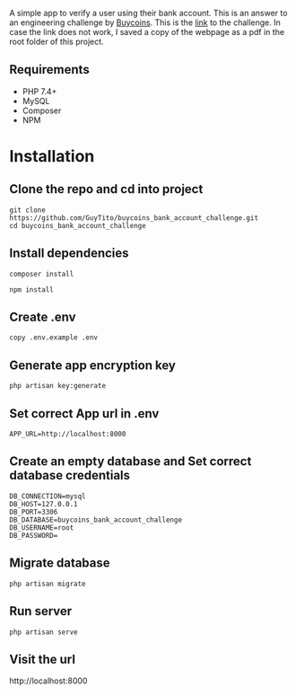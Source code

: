 A simple app to verify a user using their bank account. This is an answer to an engineering challenge by [Buycoins](https://buycoins.africa/). This is the [link](https://buycoins.notion.site/Buycoins-Engineering-Challenge-a906753db59d4bf28fcd127798eadba7) to the challenge. In case the link does not work, I saved a copy of the webpage as a pdf in the root folder of this project.



## Requirements
* PHP 7.4+
* MySQL
* Composer
* NPM

# Installation
## Clone the repo and cd into project
```
git clone https://github.com/GuyTito/buycoins_bank_account_challenge.git
cd buycoins_bank_account_challenge
```

## Install dependencies
```
composer install
```
```
npm install
```

## Create .env
```
copy .env.example .env
```

## Generate app encryption key
```
php artisan key:generate
```

## Set correct App url in .env
```
APP_URL=http://localhost:8000
```

## Create an empty database and Set correct database credentials
```
DB_CONNECTION=mysql
DB_HOST=127.0.0.1
DB_PORT=3306
DB_DATABASE=buycoins_bank_account_challenge
DB_USERNAME=root
DB_PASSWORD=
```

## Migrate database
```
php artisan migrate
```

## Run server
```
php artisan serve
```

## Visit the url
http://localhost:8000


